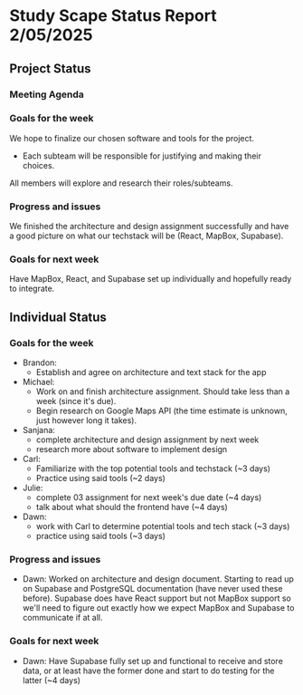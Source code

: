 # Study Scape Status Report 2/05/2025

## Project Status

### Meeting Agenda

### Goals for the week
We hope to finalize our chosen software and tools for the project.
- Each subteam will be responsible for justifying and making their choices.  
  
All members will explore and research their roles/subteams.

### Progress and issues
We finished the architecture and design assignment successfully and have a good picture on what our techstack will be (React, MapBox, Supabase).

### Goals for next week
Have MapBox, React, and Supabase set up individually and hopefully ready to integrate.

## Individual Status

### Goals for the week
- Brandon: 
  - Establish and agree on architecture and text stack for the app  
- Michael:  
  - Work on and finish architecture assignment. Should take less than a week (since it's due).  
  - Begin research on Google Maps API (the time estimate is unknown, just however long it takes).
- Sanjana:
  - complete architecture and design assignment by next week
  - research more about software to implement design
- Carl:
  - Familiarize with the top potential tools and techstack (~3 days)
  - Practice using said tools (~2 days)
- Julie:
  - complete 03 assignment for next week's due date (~4 days)
  - talk about what should the frontend have (~4 days)
- Dawn:
  - work with Carl to determine potential tools and tech stack (~3 days)
  - practice using said tools (~3 days)

### Progress and issues
- Dawn: Worked on architecture and design document. Starting to read up on Supabase and PostgreSQL documentation (have never used these before). Supabase does have React support but not MapBox support so we'll need to figure out exactly how we expect MapBox and Supabase to communicate if at all.

### Goals for next week
- Dawn: Have Supabase fully set up and functional to receive and store data, or at least have the former done and start to do testing for the latter (~4 days)